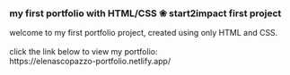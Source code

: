 <h3>my first portfolio with HTML/CSS ❀ start2impact first project</h3> 
<p>welcome to my first portfolio project, created using only HTML and CSS.<br><br>
  click the link below to view my portfolio:<br>
  https://elenascopazzo-portfolio.netlify.app/</p>
